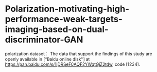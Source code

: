 # Polarization-motivating-high-performance-weak-targets-imaging-based-on-dual-discriminator-GAN
polarization dataset：
The data that support the findings of this study are openly available in [“Baidu online disk’’] at https://pan.baidu.com/s/1jDRSeF0AQF2YWqtGjZ2tdw, code [1234].
